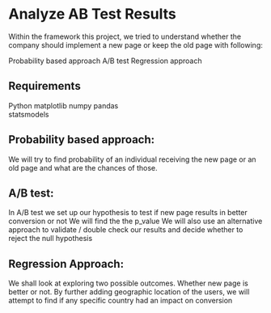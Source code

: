 # Analyze AB Test Results

Within the framework this project, we tried to understand whether the company should implement a new page or keep the old page with following:

Probability based approach
A/B test
Regression approach

## Requirements
Python 
matplotlib 
numpy 
pandas  
statsmodels
## Probability based approach:
We will try to find probability of an individual receiving the new page or an old page and what are the chances of those.
## A/B test:
In A/B test we set up our hypothesis to test if new page results in better conversion or not
We will find the the p_value
We will also use an alternative approach to validate / double check our results and decide whether to reject the null hypothesis
## Regression Approach:
We shall look at exploring two possible outcomes. Whether new page is better or not.
By further adding geographic location of the users, we will attempt to find if any specific country had an impact on conversion
